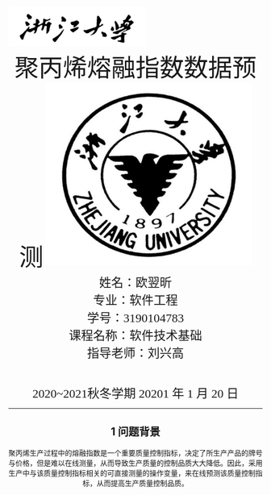 

<img src="pic/1.png" alt="1" style="zoom:90%;" />



<center><font face="黑体" size="20">聚丙烯熔融指数数据预测</font>



<img src="pic/2.png" alt="2" style="zoom:90%;" />

<center>
    <font face="楷体" size="5">姓名：欧翌昕</font>
</center>

<center>
    <font face="楷体" size="5">专业：软件工程</font>
</center>

<center>
    <font face="楷体" size="5">学号：3190104783</font>
</center>

<center>
    <font face="楷体" size="5">课程名称：软件技术基础</font>
</center>

<center>
    <font face="楷体" size="5">指导老师：刘兴高</font>
</center>


​    

<center>
    </font><font face="黑体" size="5">2020~2021秋冬学期 20201 年 1 月 20 日</font>
</center>


---

## 1 问题背景

​		聚丙烯生产过程中的熔融指数是一个重要质量控制指标，决定了所生产产品的牌号与价格，但是难以在线测量，从而导致生产质量的控制品质大大降低。因此，采用生产中与该质量控制指标相关的可直接测量的操作变量，来在线预测该质量控制指标，从而提高生产质量控制品质。

